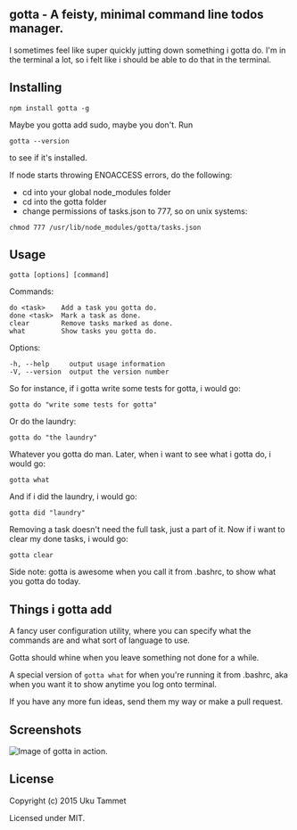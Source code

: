 gotta - A feisty, minimal command line todos manager.
-----------------------------------------------------

I sometimes feel like super quickly jutting down something i gotta do.
I'm in the terminal a lot, so i felt like i should be able to do that
in the terminal.

Installing
----------
```
npm install gotta -g
```
Maybe you gotta add sudo, maybe you don't.
Run
```
gotta --version
```
to see if it's installed.

If node starts throwing ENOACCESS errors, do the following:
* cd into your global node_modules folder
* cd into the gotta folder
* change permissions of tasks.json to 777, so on unix systems:
```
chmod 777 /usr/lib/node_modules/gotta/tasks.json
```

Usage
-----
```
gotta [options] [command]
```
Commands:
```
do <task>    Add a task you gotta do.
done <task>  Mark a task as done.
clear        Remove tasks marked as done.
what         Show tasks you gotta do.
```
Options:
```
-h, --help     output usage information
-V, --version  output the version number
```
So for instance, if i gotta write some tests for gotta, i would go:
```
gotta do "write some tests for gotta"
```
Or do the laundry:
```
gotta do "the laundry"
```
Whatever you gotta do man.
Later, when i want to see what i gotta do, i would go:
```
gotta what
```
And if i did the laundry, i would go:
```
gotta did "laundry"
```
Removing a task doesn't need the full task, just a part of it.
Now if i want to clear my done tasks, i would go:
```
gotta clear
```

Side note: gotta is awesome when you call it from .bashrc, to show what
you gotta do today.

Things i gotta add
------------------
A fancy user configuration utility, where you can specify what the commands
are and what sort of language to use.

Gotta should whine when you leave something not done for a while.

A special version of `gotta what` for when you're running it from .bashrc, 
aka when you want it to show anytime you log onto terminal.

If you have any more fun ideas, send them my way or make a pull request.

Screenshots
-----------
![Image of gotta in action.](http://i.imgur.com/c05bRGv.png)

License
-------
Copyright (c) 2015 Uku Tammet

Licensed under MIT.
